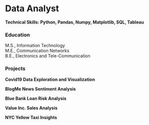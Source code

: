 # Data Analyst

**Technical Skills: Python, Pandas, Numpy, Matplotlib, SQL, Tableau**

### Education
M.S., Information Technology <br>
M.E., Communication Networks <br>
B.E., Electronics and Tele-Communication <br>

### Projects
**Covid19 Data Exploration and Visualization**

**BlogMe News Sentiment Analysis**

**Blue Bank Loan Risk Analysis**

**Value Inc. Sales Analysis**

**NYC Yellow Taxi Insights**
